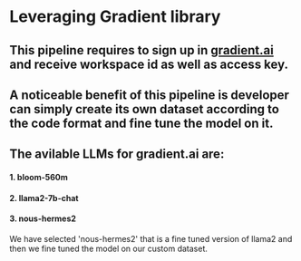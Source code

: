# Leveraging Gradient library 

## This pipeline requires to sign up in [gradient.ai](https://gradient.ai/) and receive workspace id as well as access key. 
## A noticeable benefit of this pipeline is developer can simply create its own dataset according to the code format and fine tune the model on it. 
## The avilable LLMs for gradient.ai are: 

#### 1. bloom-560m
#### 2. llama2-7b-chat
#### 3. nous-hermes2

We have selected 'nous-hermes2' that is a fine tuned version of llama2 and then we fine tuned the model on our custom dataset.
